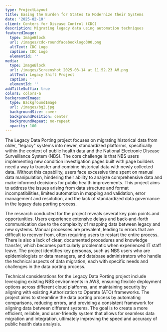 ```yaml
---
type: ProjectLayout
title: Easing the Burden for States to Modernize their Systems
date: '2025-02-10'
client: Centers for Disease Control (CDC)
description: Migrating legacy data using automation techniques
featuredImage:
  type: ImageBlock
  url: /images/cdc-roundfacebooklogo300.png
  altText: CDC Logo
  caption: CDC Logo
  elementId: ''
media:
  type: ImageBlock
  url: /images/Screenshot 2025-03-14 at 11.52.23 AM.png
  altText: Legacy Shift Project
  caption: ''
  elementId: ''
addTitleSuffix: true
colors: colors-a
backgroundImage:
  type: BackgroundImage
  url: /images/bg2.jpg
  backgroundSize: cover
  backgroundPosition: center
  backgroundRepeat: no-repeat
  opacity: 100
---
```

The Legacy Data Porting project focuses on migrating historical data from older, "legacy" systems into newer, standardized platforms, specifically within the context of public health data and the National Electronic Disease Surveillance System (NBS). The core challenge is that NBS users implementing new condition investigation pages built with page builders need a way to transfer and combine historical data with newly collected data. Without this capability, users face excessive time spent on manual data manipulation, hindering their ability to analyze comprehensive data and make informed decisions for public health improvements. This project aims to address the issues arising from data structure and format incompatibilities, limited automation in mapping and validation, error management and resolution, and the lack of standardized data governance in the legacy data porting process.


The research conducted for the project reveals several key pain points and opportunities. Users experience extensive delays and back-and-forth communication due to the complexity of mapping data between legacy and new systems. Manual processes are prevalent, leading to errors that are difficult to recover from, often requiring users to restart the entire process. There is also a lack of clear, documented procedures and knowledge transfer, which becomes particularly problematic when experienced IT staff leave. The project identifies key personas, such as NBS users who are epidemiologists or data managers, and database administrators who handle the technical aspects of data migration, each with specific needs and challenges in the data porting process.


Technical considerations for the Legacy Data Porting project include leveraging existing NBS environments in AWS, ensuring flexible deployment options across different cloud platforms, and maintaining security by aligning with existing Authorization to Operate (ATO) frameworks. The project aims to streamline the data porting process by automating comparisons, reducing errors, and providing a consistent framework for aligning data between different systems. The goal is to create a more efficient, reliable, and user-friendly system that allows for seamless data migration and integration, ultimately improving the speed and accuracy of public health data analysis.
